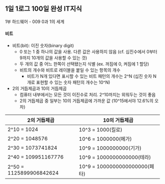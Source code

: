 ## 1일 1로그 100일 완성 IT지식

1부 하드웨어 - 009 0과 1의 세계

#### 비트

- 비트(bit): 이진 숫자(binary digit)
  - 0 또는 1 중 하나의 값을 사용. 다른 값은 사용하지 않음 (cf. 십진수에서 0부터 9까지 10개의 값을 사용할 수 있는 것)
  - 두 개의 값 중 어느 한쪽이 선택됐는지 식별 (ex. 꺼짐에 0, 켜짐에 1 할당)
  - 비트의 개수와 비트로 레이블을 붙일 수 있는 항목의 개수
    - 비트가 N개 있다면 표시할 수 있는 비트 패턴의 개수는 2^N (십진 숫자 N개로 표현할 수 있는 숫자 패턴의 개수는 10^N)
- 2의 거듭제곱과 10의 거듭제곱
  - 컴퓨터 내부에서는 모든 것이 이진수로 처리. 2^10까지는 외워두는 것이 좋음
  - 2의 거듭제곱 중 일부는 10의 거듭제곱에 가까운 값 (10^15에서야 12.6%의 오차)

|2의 거듭제곱|10의 거듭제곱|
|------|---|
|2^10 = 1024|10^3 = 1000(킬로)|
|2^20 = 1048576|10^6 = 1000000(메가)|
|2^30 = 1073741824|10^9 = 1000000000(기가)|
|2^40 = 109951167776|10^9 = 1000000000000(테라)|
|2^50 = 1125899906842624|10^9 = 1000000000000000(페타)|
